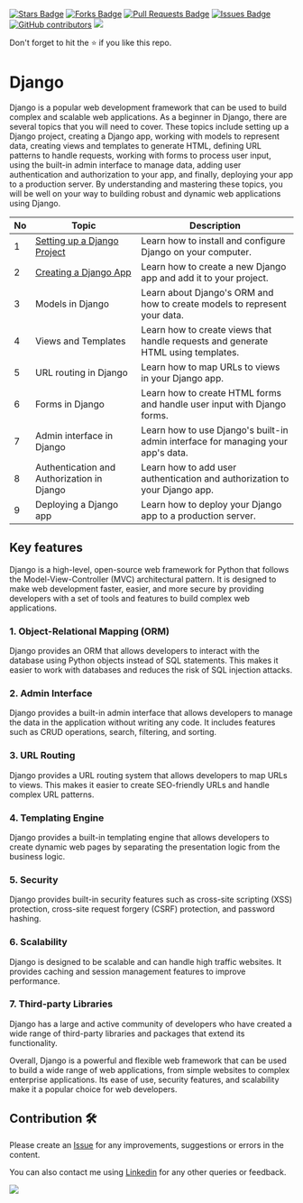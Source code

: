 <a href="https://github.com/drshahizan/python-web/stargazers"><img src="https://img.shields.io/github/stars/drshahizan/python-web" alt="Stars Badge"/></a>
<a href="https://github.com/drshahizan/python-web/network/members"><img src="https://img.shields.io/github/forks/drshahizan/python-web" alt="Forks Badge"/></a>
<a href="https://github.com/drshahizan/python-web/pulls"><img src="https://img.shields.io/github/issues-pr/drshahizan/python-web" alt="Pull Requests Badge"/></a>
<a href="https://github.com/drshahizan/python-web/issues"><img src="https://img.shields.io/github/issues/drshahizan/python-web" alt="Issues Badge"/></a>
<a href="https://github.com/drshahizan/python-web/graphs/contributors"><img alt="GitHub contributors" src="https://img.shields.io/github/contributors/drshahizan/python-web?color=2b9348"></a>
![](https://visitor-badge.glitch.me/badge?page_id=drshahizan/python-web)

Don't forget to hit the :star: if you like this repo.
# Django

Django is a popular web development framework that can be used to build complex and scalable web applications. As a beginner in Django, there are several topics that you will need to cover. These topics include setting up a Django project, creating a Django app, working with models to represent data, creating views and templates to generate HTML, defining URL patterns to handle requests, working with forms to process user input, using the built-in admin interface to manage data, adding user authentication and authorization to your app, and finally, deploying your app to a production server. By understanding and mastering these topics, you will be well on your way to building robust and dynamic web applications using Django.

| No | Topic | Description |
|----|---------------|---------------------------|
| 1 | [Setting up a Django Project](./topic/1-setting.md) | Learn how to install and configure Django on your computer. |
| 2 | [Creating a Django App](./topic/2-create.md) | Learn how to create a new Django app and add it to your project. |
| 3 | Models in Django | Learn about Django's ORM and how to create models to represent your data. |
| 4 | Views and Templates | Learn how to create views that handle requests and generate HTML using templates. |
| 5 | URL routing in Django | Learn how to map URLs to views in your Django app. |
| 6 | Forms in Django | Learn how to create HTML forms and handle user input with Django forms. |
| 7 | Admin interface in Django | Learn how to use Django's built-in admin interface for managing your app's data. |
| 8 | Authentication and Authorization in Django | Learn how to add user authentication and authorization to your Django app. |
| 9 | Deploying a Django app | Learn how to deploy your Django app to a production server. |

## Key features
Django is a high-level, open-source web framework for Python that follows the Model-View-Controller (MVC) architectural pattern. It is designed to make web development faster, easier, and more secure by providing developers with a set of tools and features to build complex web applications.

### 1. Object-Relational Mapping (ORM)
Django provides an ORM that allows developers to interact with the database using Python objects instead of SQL statements. This makes it easier to work with databases and reduces the risk of SQL injection attacks.

### 2. Admin Interface
Django provides a built-in admin interface that allows developers to manage the data in the application without writing any code. It includes features such as CRUD operations, search, filtering, and sorting.

### 3. URL Routing
Django provides a URL routing system that allows developers to map URLs to views. This makes it easier to create SEO-friendly URLs and handle complex URL patterns.

### 4. Templating Engine
Django provides a built-in templating engine that allows developers to create dynamic web pages by separating the presentation logic from the business logic.

### 5. Security
Django provides built-in security features such as cross-site scripting (XSS) protection, cross-site request forgery (CSRF) protection, and password hashing.

### 6. Scalability
Django is designed to be scalable and can handle high traffic websites. It provides caching and session management features to improve performance.

### 7. Third-party Libraries
Django has a large and active community of developers who have created a wide range of third-party libraries and packages that extend its functionality.

Overall, Django is a powerful and flexible web framework that can be used to build a wide range of web applications, from simple websites to complex enterprise applications. Its ease of use, security features, and scalability make it a popular choice for web developers.

## Contribution 🛠️
Please create an [Issue](https://github.com/drshahizan/python-web/issues) for any improvements, suggestions or errors in the content.

You can also contact me using [Linkedin](https://www.linkedin.com/in/drshahizan/) for any other queries or feedback.

![](https://visitor-badge.glitch.me/badge?page_id=drshahizan)
